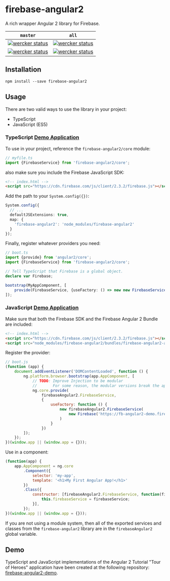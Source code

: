 # firebase-angular2
A rich wrapper Angular 2 library for Firebase.

| `master`  | `all` |
| ------------- | ------------- |
| [![wercker status](https://app.wercker.com/status/159416890b9eb65d3c1e9a647f6ac7a7/s/master "wercker status")](https://app.wercker.com/project/bykey/159416890b9eb65d3c1e9a647f6ac7a7) | [![wercker status](https://app.wercker.com/status/159416890b9eb65d3c1e9a647f6ac7a7/s "wercker status")](https://app.wercker.com/project/bykey/159416890b9eb65d3c1e9a647f6ac7a7)  |
| [![wercker status](https://app.wercker.com/status/159416890b9eb65d3c1e9a647f6ac7a7/m/master "wercker status")](https://app.wercker.com/project/bykey/159416890b9eb65d3c1e9a647f6ac7a7) | [![wercker status](https://app.wercker.com/status/159416890b9eb65d3c1e9a647f6ac7a7/m "wercker status")](https://app.wercker.com/project/bykey/159416890b9eb65d3c1e9a647f6ac7a7)  |

## Installation


```
npm install --save firebase-angular2
```

## Usage

There are two valid ways to use the library in your project:

 - TypeScript
 - JavaScript (ES5)

### TypeScript [Demo Application](https://github.com/KallynGowdy/firebase-angular2-demo/tree/master/ts)

To use in your project, reference the `firebase-angular2/core` module:

```TypeScript
// myfile.ts
import {FirebaseService} from 'firebase-angular2/core';
```

also make sure you include the Firebase JavaScript SDK:

```html
<!-- index.html -->
<script src="https://cdn.firebase.com/js/client/2.3.2/firebase.js"></script>
```

Add the path to your `System.config({})`:

```TypeScript
System.config({
  // ...
  defaultJSExtensions: true,
  map: {
    'firebase-angular2': 'node_modules/firebase-angular2'
  }
});
```

Finally, register whatever providers you need:

```TypeScript
// boot.ts
import {provide} from 'angular2/core';
import {FirebaseService} from 'firebase-angular2/core';

// Tell TypeScript that Firebase is a global object.
declare var Firebase;

bootstrap(MyAppComponent, [
    provide(FirebaseService, {useFactory: () => new new FirebaseService(new Firebase('https://YOUR-FIREBASE-URL.firebaseio.com/')))})
]);
```

### JavaScript [Demo Application](https://github.com/KallynGowdy/firebase-angular2-demo/tree/master/js)

Make sure that both the Firebase SDK and the Firebase Angular 2 Bundle are included:

```html
<!-- index.html -->
<script src="https://cdn.firebase.com/js/client/2.3.2/firebase.js"></script>
<script src="node_modules/firebase-angular2/bundles/firebase-angular2-all.umd.js"></script>
```

Register the provider:

```JavaScript
// boot.js
(function (app) {
    document.addEventListener('DOMContentLoaded', function () {
        ng.platform.browser.bootstrap(app.AppComponent, [
            // TODO: Improve Injection to be modular
            //       For some reason, the modular versions break the app
            ng.core.provide(
                firebaseAngular2.FirebaseService,
                {
                    useFactory: function () {
                        new firebaseAngular2.FirebaseService(
                            new Firebase('https://fb-angular2-demo.firebaseio.com/')
                        )
                    }
                })
        ]);
    });
})(window.app || (window.app = {}));
```

Use in a component:

```JavaScript
(function(app) {
    app.AppComponent = ng.core
        .Component({
            selector: 'my-app',
            template: '<h1>My First Angular App!</h1>'
        })
        .Class({
            constructor: [firebaseAngular2.FirebaseService, function(firebaseService) {
                this.firebaseService = firebaseService;
            }],
        });
})(window.app || (window.app = {}));
```

If you are not using a module system, then all of the exported services and classes from the `firebase-angular2` library are in the `firebaseAngular2` global variable.

## Demo

TypeScript and JavaScript implementations of the Angular 2 Tutorial "Tour of Heroes" application have been created at the following repository: [firebase-angular2-demo](https://github.com/KallynGowdy/firebase-angular2-demo).
